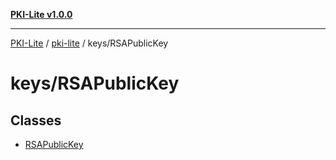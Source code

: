 [**PKI-Lite v1.0.0**](../../../README.md)

---

[PKI-Lite](../../../README.md) / [pki-lite](../../README.md) / keys/RSAPublicKey

# keys/RSAPublicKey

## Classes

- [RSAPublicKey](classes/RSAPublicKey.md)
